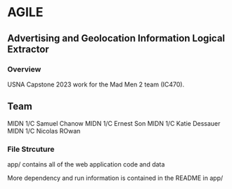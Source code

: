 # AGILE
## Advertising and Geolocation Information Logical Extractor

### Overview
USNA Capstone 2023 work for the Mad Men 2 team (IC470).

## Team
MIDN 1/C Samuel Chanow
MIDN 1/C Ernest Son
MIDN 1/C Katie Dessauer
MIDN 1/C Nicolas ROwan

### File Strcuture
app/ contains all of the web application code and data

More dependency and run information is contained in the README in app/



